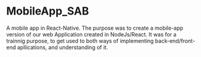 # MobileApp_SAB
A mobile app in React-Native.
The purpose was to create a mobile-app version of our web Application created in NodeJs/React.
It was for a trainnig purpose, to get used to both ways of implementing back-end/front-end apllications, and understanding of it.
